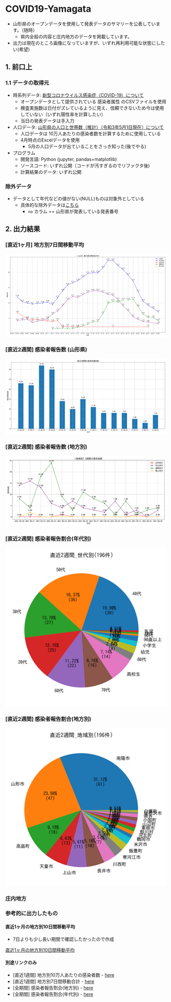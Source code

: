 # COVID19-Yamagata

- 山形県のオープンデータを使用して発表データのサマリーを公表しています。（随時）
   - 県内全般の内容と庄内地方のデータを掲載しています。
- 出力は現在のところ画像になっていますが、いずれ再利用可能な状態にしたい(希望)

## 1. 前口上

### 1.1 データの取得元

- 時系列データ: [新型コロナウイルス感染症（COVID-19）について](https://www.pref.yamagata.jp/090016/bosai/kochibou/kikikanri/covid19/shingata_corona.html)
  - オープンデータとして提供されている 感染者属性 のCSVファイルを使用
  - 検査実施数は日付がズレているように見え、信頼できないため今は使用していない（いずれ陽性率を計算したい）
  - 当日の発表データは手入力
- 人口データ: [山形県の人口と世帯数（推計）（令和3年5月1日現在）について](https://www.pref.yamagata.jp/020052/kensei/shoukai/toukeijouhou/jinkou/jinkm.html)
  - 人口データは 10万人あたりの感染者数を計算するために使用している
  - 4月時点のExcelデータを使用
    - 5月の人口データが出ていることをさっき知った(後でやる)
- プログラム
  - 開発言語: Python (jupyter, pandas+matplotlib)
  - ソースコード: いずれ公開（コードが汚すぎるのでリファクタ後)
  - 計算結果のデータ: いずれ公開

### 除外データ

- データとして年代などの値がない(NULL)ものは対象外としている
  - 具体的な除外データは[こちら](./images/exclusion_data.png)
    - `no` カラム == 山形県が発表している発表番号

## 2. 出力結果

### [直近1ヶ月] 地方別7日間移動平均

![直近1ヶ月の地方別7日間移動平均](./images/7days_rollingave_patients_1month.png)

### [直近2週間] 感染者報告数 (山形県)

![直近2週間の感染者報告数](./images/recent_2week_patients_bar.png)

### [直近2週間] 感染者報告数 (地方別)

![直近2週間の感染者報告数_地域別](./images/14days_yamagata_patients_byday.png)

### [直近2週間] 感染者報告割合(年代別)

![直近2週間の感染者報告割合](./images/recent_2week_age_pie.png)

### [直近2週間] 感染者報告割合(地方別)

![直近2週間の感染者報告割合](./images/recent_2week_area_pie.png)

### 庄内地方
### 参考的に出力したもの

#### 直近1ヶ月の地方別10日間移動平均

- 7日よりも少し長い期間で確認したかったので作成

[直近1ヶ月の地方別10日間移動平均](./images/10days_rollingsum_patients_1month.png)

#### 別途リンクのみ

- [直近1週間] 地方別10万人あたりの感染者数 - [here](./images/7days_per_population_1week.png)
- [直近1週間] 地方別7日間移動合計 - [here](./images/7days_rollingsum_1week.png)
- [全期間] 感染者報告割合(地方別) - [here](./images/all_range_area.png)
- [全期間] 感染者報告割合(年代別) - [here](./images/all_range_age.png)